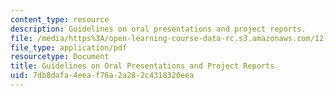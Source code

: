 ```yaml
---
content_type: resource
description: Guidelines on oral presentations and project reports.
file: /media/https%3A/open-learning-course-data-rc.s3.amazonaws.com/12-307-weather-and-climate-laboratory-spring-2009/7db8dafa4eeaf76a2a282c4318320eea_report.pdf
file_type: application/pdf
resourcetype: Document
title: Guidelines on Oral Presentations and Project Reports
uid: 7db8dafa-4eea-f76a-2a28-2c4318320eea
---
```

